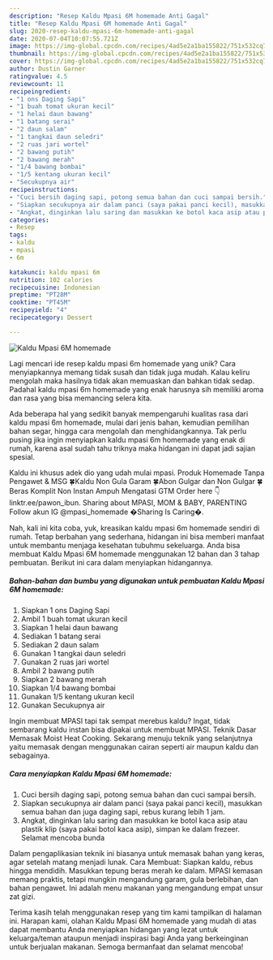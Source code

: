 ```yaml
---
description: "Resep Kaldu Mpasi 6M homemade Anti Gagal"
title: "Resep Kaldu Mpasi 6M homemade Anti Gagal"
slug: 2020-resep-kaldu-mpasi-6m-homemade-anti-gagal
date: 2020-07-04T10:07:55.721Z
image: https://img-global.cpcdn.com/recipes/4ad5e2a1ba155822/751x532cq70/kaldu-mpasi-6m-homemade-foto-resep-utama.jpg
thumbnail: https://img-global.cpcdn.com/recipes/4ad5e2a1ba155822/751x532cq70/kaldu-mpasi-6m-homemade-foto-resep-utama.jpg
cover: https://img-global.cpcdn.com/recipes/4ad5e2a1ba155822/751x532cq70/kaldu-mpasi-6m-homemade-foto-resep-utama.jpg
author: Dustin Garner
ratingvalue: 4.5
reviewcount: 11
recipeingredient:
- "1 ons Daging Sapi"
- "1 buah tomat ukuran kecil"
- "1 helai daun bawang"
- "1 batang serai"
- "2 daun salam"
- "1 tangkai daun seledri"
- "2 ruas jari wortel"
- "2 bawang putih"
- "2 bawang merah"
- "1/4 bawang bombai"
- "1/5 kentang ukuran kecil"
- "Secukupnya air"
recipeinstructions:
- "Cuci bersih daging sapi, potong semua bahan dan cuci sampai bersih."
- "Siapkan secukupnya air dalam panci (saya pakai panci kecil), masukkan semua bahan dan juga daging sapi, rebus kurang lebih 1 jam."
- "Angkat, dinginkan lalu saring dan masukkan ke botol kaca asip atau plastik klip (saya pakai botol kaca asip), simpan ke dalam frezeer. Selamat mencoba bunda"
categories:
- Resep
tags:
- kaldu
- mpasi
- 6m

katakunci: kaldu mpasi 6m 
nutrition: 102 calories
recipecuisine: Indonesian
preptime: "PT28M"
cooktime: "PT45M"
recipeyield: "4"
recipecategory: Dessert

---
```



![Kaldu Mpasi 6M homemade](https://img-global.cpcdn.com/recipes/4ad5e2a1ba155822/751x532cq70/kaldu-mpasi-6m-homemade-foto-resep-utama.jpg)

Lagi mencari ide resep kaldu mpasi 6m homemade yang unik? Cara menyiapkannya memang tidak susah dan tidak juga mudah. Kalau keliru mengolah maka hasilnya tidak akan memuaskan dan bahkan tidak sedap. Padahal kaldu mpasi 6m homemade yang enak harusnya sih memiliki aroma dan rasa yang bisa memancing selera kita.

Ada beberapa hal yang sedikit banyak mempengaruhi kualitas rasa dari kaldu mpasi 6m homemade, mulai dari jenis bahan, kemudian pemilihan bahan segar, hingga cara mengolah dan menghidangkannya. Tak perlu pusing jika ingin menyiapkan kaldu mpasi 6m homemade yang enak di rumah, karena asal sudah tahu triknya maka hidangan ini dapat jadi sajian spesial.

Kaldu ini khusus adek dio yang udah mulai mpasi. Produk Homemade Tanpa Pengawet &amp; MSG 🍀Kaldu Non Gula Garam 🍀Abon Gulgar dan Non Gulgar 🍀Beras Komplit Non Instan Ampuh Mengatasi GTM Order here 👇 linktr.ee/pawon_ibun. Sharing about MPASI, MOM &amp; BABY, PARENTING Follow akun IG @mpasi_homemade �Sharing Is Caring�.


Nah, kali ini kita coba, yuk, kreasikan kaldu mpasi 6m homemade sendiri di rumah. Tetap berbahan yang sederhana, hidangan ini bisa memberi manfaat untuk membantu menjaga kesehatan tubuhmu sekeluarga. Anda bisa membuat Kaldu Mpasi 6M homemade menggunakan 12 bahan dan 3 tahap pembuatan. Berikut ini cara dalam menyiapkan hidangannya.

<!--inarticleads1-->

##### Bahan-bahan dan bumbu yang digunakan untuk pembuatan Kaldu Mpasi 6M homemade:

1. Siapkan 1 ons Daging Sapi
1. Ambil 1 buah tomat ukuran kecil
1. Siapkan 1 helai daun bawang
1. Sediakan 1 batang serai
1. Sediakan 2 daun salam
1. Gunakan 1 tangkai daun seledri
1. Gunakan 2 ruas jari wortel
1. Ambil 2 bawang putih
1. Siapkan 2 bawang merah
1. Siapkan 1/4 bawang bombai
1. Gunakan 1/5 kentang ukuran kecil
1. Gunakan Secukupnya air


Ingin membuat MPASI tapi tak sempat merebus kaldu? Ingat, tidak sembarang kaldu instan bisa dipakai untuk membuat MPASI. Teknik Dasar Memasak Moist Heat Cooking. Sekarang menuju teknik yang selanjutnya yaitu memasak dengan menggunakan cairan seperti air maupun kaldu dan sebagainya. 

<!--inarticleads2-->

##### Cara menyiapkan Kaldu Mpasi 6M homemade:

1. Cuci bersih daging sapi, potong semua bahan dan cuci sampai bersih.
1. Siapkan secukupnya air dalam panci (saya pakai panci kecil), masukkan semua bahan dan juga daging sapi, rebus kurang lebih 1 jam.
1. Angkat, dinginkan lalu saring dan masukkan ke botol kaca asip atau plastik klip (saya pakai botol kaca asip), simpan ke dalam frezeer. Selamat mencoba bunda


Dalam pengaplikasian teknik ini biasanya untuk memasak bahan yang keras, agar setelah matang menjadi lunak. Cara Membuat: Siapkan kaldu, rebus hingga mendidih. Masukkan tepung beras merah ke dalam. MPASI kemasan memang praktis, tetapi mungkin mengandung garam, gula berlebihan, dan bahan pengawet. Ini adalah menu makanan yang mengandung empat unsur zat gizi. 

Terima kasih telah menggunakan resep yang tim kami tampilkan di halaman ini. Harapan kami, olahan Kaldu Mpasi 6M homemade yang mudah di atas dapat membantu Anda menyiapkan hidangan yang lezat untuk keluarga/teman ataupun menjadi inspirasi bagi Anda yang berkeinginan untuk berjualan makanan. Semoga bermanfaat dan selamat mencoba!
